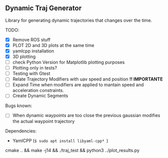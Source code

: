 ## Dynamic Traj Generator


Library for generating dynamic trajectories that changes over the time.





TODO: 

  - [x] Remove ROS stuff
  - [x] PLOT 2D and 3D plots at the same time
  - [x] yamlcpp installation
  - [x] 3D plotting
  - [ ] check Python Version for Matplotlib plotting purposes
  - [ ] Plotting only in tests?
  - [ ] Testing with Gtest
  - [ ] Relate Trajectory Modifiers with uav speed and position **!! IMPORTANTE**
  - [ ] Expand Time when modifiers are applied to mantain speed and acceleration constraints.
  - [ ] Create Dynamic Segments

Bugs known:
  - [ ] When dynamic waypoints are too close the previous gaussian modifies the actual waypoint trajectory

Dependencies:
- YamlCPP (```$ sudo apt install libyaml-cpp* ```)


cmake .. && make -j14 && ./traj_test && python3 ../plot_results.py
